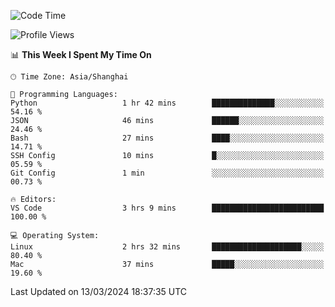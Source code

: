 <!--START_SECTION:waka-->
![Code Time](http://img.shields.io/badge/Code%20Time-364%20hrs%2028%20mins-blue)

![Profile Views](http://img.shields.io/badge/Profile%20Views-3-blue)

📊 **This Week I Spent My Time On** 

```text
🕑︎ Time Zone: Asia/Shanghai

💬 Programming Languages: 
Python                   1 hr 42 mins        ██████████████░░░░░░░░░░░   54.16 % 
JSON                     46 mins             ██████░░░░░░░░░░░░░░░░░░░   24.46 % 
Bash                     27 mins             ████░░░░░░░░░░░░░░░░░░░░░   14.71 % 
SSH Config               10 mins             █░░░░░░░░░░░░░░░░░░░░░░░░   05.59 % 
Git Config               1 min               ░░░░░░░░░░░░░░░░░░░░░░░░░   00.73 % 

🔥 Editors: 
VS Code                  3 hrs 9 mins        █████████████████████████   100.00 % 

💻 Operating System: 
Linux                    2 hrs 32 mins       ████████████████████░░░░░   80.40 % 
Mac                      37 mins             █████░░░░░░░░░░░░░░░░░░░░   19.60 % 
```


 Last Updated on 13/03/2024 18:37:35 UTC
<!--END_SECTION:waka-->
